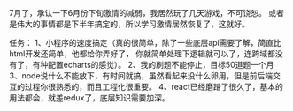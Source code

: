 7月了，承认一下6月份下旬激情的减弱，我居然玩了几天游戏，不可饶恕。
或者是伟大的事情都是下半年搞定的，所以学习激情居然恢复了，这就好。

任务：
1、小程序的速度搞定（真的很简单，除了一些底层api需要了解，简直比html开发还简单，他都给你弄好了，
        你就简单处理下逻辑就可以了，连跨域都没有了，有种配置echarts的感觉）。
2、我的刷题不能停止，目标50道题一个月
3、node说什么不能放下，有时间就搞，虽然看起来没什么卵用，但是前后端交互的过程你很熟悉的，而且工程化很重要。
4、react已经磨蹭了很久了，基本的用法都会，就差redux了，底层知识需要加深。
